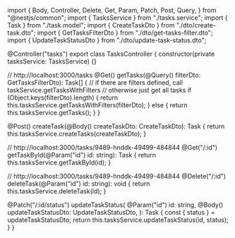 import {
  Body,
  Controller,
  Delete,
  Get,
  Param,
  Patch,
  Post,
  Query,
} from "@nestjs/common";
import { TasksService } from "./tasks.service";
import { Task } from "./task.model";
import { CreateTaskDto } from "./dto/create-task.dto";
import { GetTasksFilterDto } from "./dto/get-tasks-filter.dto";
import { UpdateTaskStatusDto } from "./dto/update-task-status.dto";

@Controller("tasks")
export class TasksController {
  constructor(private tasksService: TasksService) {}

  // http://localhost:3000/tasks
  @Get()
  getTasks(@Query() filterDto: GetTasksFilterDto): Task[] {
    // if there are filters defined, call taskService.getTasksWithFilters
    // otherwise just get all tasks
    if (Object.keys(filterDto).length) {
      return this.tasksService.getTasksWithFilters(filterDto);
    } else {
      return this.tasksService.getTasks();
    }
  }

  @Post()
  createTask(@Body() createTaskDto: CreateTaskDto): Task {
    return this.tasksService.createTasks(createTaskDto);
  }

  // http://localhost:3000/tasks/9489-hnddk-49499-484844
  @Get("/:id")
  getTaskById(@Param("id") id: string): Task {
    return this.tasksService.getTaskById(id);
  }

  // http://localhost:3000/tasks/9489-hnddk-49499-484844
  @Delete("/:id")
  deleteTask(@Param("id") id: string): void {
    return this.tasksService.deleteTask(id);
  }

  @Patch("/:id/status")
  updateTaskStatus(
    @Param("id") id: string,
    @Body() updateTaskStatusDto: UpdateTaskStatusDto,
  ): Task {
    const { status } = updateTaskStatusDto;
    return this.tasksService.updateTaskStatus(id, status);
  }
}
